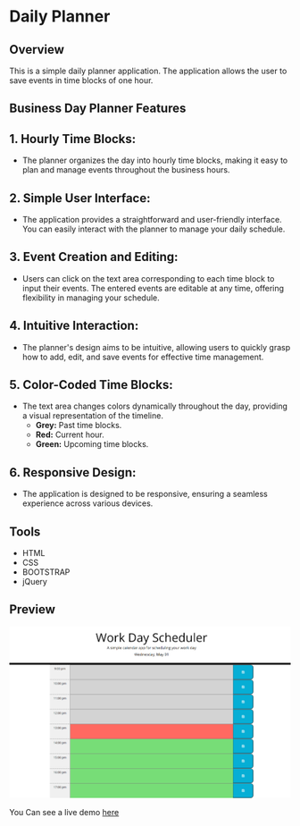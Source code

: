 # Daily Planner

## Overview

This is a simple daily planner application. The application allows the user to save events in time blocks of one hour.

## Business Day Planner Features

## 1. Hourly Time Blocks:
   - The planner organizes the day into hourly time blocks, making it easy to plan and manage events throughout the business hours.

## 2. Simple User Interface:
   - The application provides a straightforward and user-friendly interface. You can easily interact with the planner to manage your daily schedule.

## 3. Event Creation and Editing:
   - Users can click on the text area corresponding to each time block to input their events. The entered events are editable at any time, offering flexibility in managing your schedule.

## 4. Intuitive Interaction:
   - The planner's design aims to be intuitive, allowing users to quickly grasp how to add, edit, and save events for effective time management.

## 5. Color-Coded Time Blocks:
   - The text area changes colors dynamically throughout the day, providing a visual representation of the timeline.
     - **Grey:** Past time blocks.
     - **Red:** Current hour.
     - **Green:** Upcoming time blocks.

## 6. Responsive Design:
   - The application is designed to be responsive, ensuring a seamless experience across various devices.

## Tools

- HTML
- CSS 
- BOOTSTRAP
- jQuery

## Preview

![code quiz Screenshot](./assets/screenshot.png)

You Can see a live demo [here](https://danilorua.github.io/daily-Planner-App)
